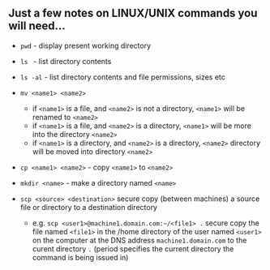 ## Just a few notes on LINUX/UNIX commands you will need...

- `pwd` - display present working directory
- `ls ` - list directory contents

- `ls -al` - list directory contents and file permissions, sizes etc

- `mv <name1> <name2>` 
   - if `<name1>` is a file, and `<name2>` is not a directory, `<name1>` will be renamed to `<name2>`
   - if `<name1>` is a file, and `<name2>` is a directory, `<name1>` will be more into the directory `<name2>`
   - if `<name1>` is a directory, and `<name2>` is a directory, `<name2>` directory will be moved into directory `<name2>`

- `cp <name1> <name2>` - copy `<name1>` to `<name2>`

- `mkdir <name>` - make a directory named `<name>`

- `scp <source> <destination>` secure copy (between machines) a source file or directory to a destination directory
  - e.g. `scp <user1>@machine1.domain.com:~/<file1> .` secure copy the file named `<file1>` in the /home directory of the user named `<user1>` on the computer at the DNS address `machine1.domain.com` to the curent directory `.` (period specifies the current directory the command is being issued in)
  
  

